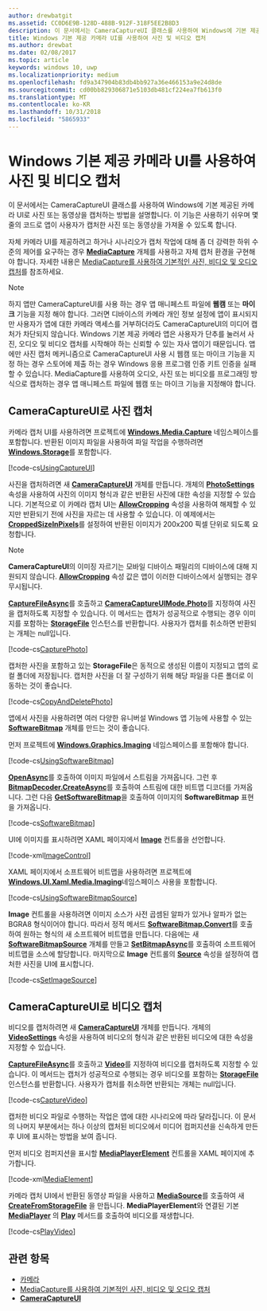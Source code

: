 ```yaml
---
author: drewbatgit
ms.assetid: CC0D6E9B-128D-488B-912F-318F5EE2B8D3
description: 이 문서에서는 CameraCaptureUI 클래스를 사용하여 Windows에 기본 제공된 카메라 UI로 사진 또는 동영상을 캡처하는 방법을 설명합니다.
title: Windows 기본 제공 카메라 UI를 사용하여 사진 및 비디오 캡처
ms.author: drewbat
ms.date: 02/08/2017
ms.topic: article
keywords: windows 10, uwp
ms.localizationpriority: medium
ms.openlocfilehash: fd9a347904b83db4bb927a36e466153a9e24d8de
ms.sourcegitcommit: cd00bb829306871e5103db481cf224ea7fb613f0
ms.translationtype: MT
ms.contentlocale: ko-KR
ms.lasthandoff: 10/31/2018
ms.locfileid: "5865933"
---
```

# <a name="capture-photos-and-video-with-windows-built-in-camera-ui"></a>Windows 기본 제공 카메라 UI를 사용하여 사진 및 비디오 캡처



이 문서에서는 CameraCaptureUI 클래스를 사용하여 Windows에 기본 제공된 카메라 UI로 사진 또는 동영상을 캡처하는 방법을 설명합니다. 이 기능은 사용하기 쉬우며 몇 줄의 코드로 앱이 사용자가 캡처한 사진 또는 동영상을 가져올 수 있도록 합니다.

자체 카메라 UI를 제공하려고 하거나 시나리오가 캡처 작업에 대해 좀 더 강력한 하위 수준의 제어를 요구하는 경우 [**MediaCapture**](https://msdn.microsoft.com/library/windows/apps/br241124) 개체를 사용하고 자체 캡처 환경을 구현해야 합니다. 자세한 내용은 [MediaCapture를 사용하여 기본적인 사진, 비디오 및 오디오 캡처](basic-photo-video-and-audio-capture-with-MediaCapture.md)를 참조하세요.

> [!NOTE]
> 하지 앱만 CameraCaptureUI를 사용 하는 경우 앱 매니페스트 파일에 **웹캠** 또는 **마이크** 기능을 지정 해야 합니다. 그러면 디바이스의 카메라 개인 정보 설정에 앱이 표시되지만 사용자가 앱에 대한 카메라 액세스를 거부하더라도 CameraCaptureUI의 미디어 캡처가 차단되지 않습니다. Windows 기본 제공 카메라 앱은 사용자가 단추를 눌러서 사진, 오디오 및 비디오 캡처를 시작해야 하는 신뢰할 수 있는 자사 앱이기 때문입니다. 앱에만 사진 캡처 메커니즘으로 CameraCaptureUI 사용 시 웹캠 또는 마이크 기능을 지정 하는 경우 스토어에 제출 하는 경우 Windows 응용 프로그램 인증 키트 인증을 실패할 수 있습니다.
> MediaCapture를 사용하여 오디오, 사진 또는 비디오를 프로그래밍 방식으로 캡처하는 경우 앱 매니페스트 파일에 웹캠 또는 마이크 기능을 지정해야 합니다.

## <a name="capture-a-photo-with-cameracaptureui"></a>CameraCaptureUI로 사진 캡처

카메라 캡처 UI를 사용하려면 프로젝트에 [**Windows.Media.Capture**](https://msdn.microsoft.com/library/windows/apps/br226738) 네임스페이스를 포함합니다. 반환된 이미지 파일을 사용하여 파일 작업을 수행하려면 [**Windows.Storage**](https://msdn.microsoft.com/library/windows/apps/br227346)를 포함합니다.

[!code-cs[UsingCaptureUI](./code/CameraCaptureUIWin10/cs/MainPage.xaml.cs#SnippetUsingCaptureUI)]

사진을 캡처하려면 새 [**CameraCaptureUI**](https://msdn.microsoft.com/library/windows/apps/br241030) 개체를 만듭니다. 개체의 [**PhotoSettings**](https://msdn.microsoft.com/library/windows/apps/br241058) 속성을 사용하여 사진의 이미지 형식과 같은 반환된 사진에 대한 속성을 지정할 수 있습니다. 기본적으로 이 카메라 캡처 UI는 [**AllowCropping**](https://msdn.microsoft.com/library/windows/apps/br241042) 속성을 사용하여 해제할 수 있지만 반환되기 전에 사진을 자르는 데 사용할 수 있습니다. 이 예제에서는 [**CroppedSizeInPixels**](https://msdn.microsoft.com/library/windows/apps/br241044)를 설정하여 반환된 이미지가 200x200 픽셀 단위로 되도록 요청합니다.

> [!NOTE]
> **CameraCaptureUI**의 이미징 자르기는 모바일 디바이스 패밀리의 디바이스에 대해 지원되지 않습니다. [**AllowCropping**](https://msdn.microsoft.com/library/windows/apps/br241042) 속성 값은 앱이 이러한 디바이스에서 실행되는 경우 무시됩니다.

[**CaptureFileAsync**](https://msdn.microsoft.com/library/windows/apps/br241057)를 호출하고 [**CameraCaptureUIMode.Photo**](https://msdn.microsoft.com/library/windows/apps/br241040)를 지정하여 사진을 캡처하도록 지정할 수 있습니다. 이 메서드는 캡처가 성공적으로 수행되는 경우 이미지를 포함하는 [**StorageFile**](https://msdn.microsoft.com/library/windows/apps/br227171) 인스턴스를 반환합니다. 사용자가 캡처를 취소하면 반환되는 개체는 null입니다.

[!code-cs[CapturePhoto](./code/CameraCaptureUIWin10/cs/MainPage.xaml.cs#SnippetCapturePhoto)]

캡처한 사진을 포함하고 있는 **StorageFile**은 동적으로 생성된 이름이 지정되고 앱의 로컬 폴더에 저장됩니다. 캡처한 사진을 더 잘 구성하기 위해 해당 파일을 다른 폴더로 이동하는 것이 좋습니다.

[!code-cs[CopyAndDeletePhoto](./code/CameraCaptureUIWin10/cs/MainPage.xaml.cs#SnippetCopyAndDeletePhoto)]

앱에서 사진을 사용하려면 여러 다양한 유니버설 Windows 앱 기능에 사용할 수 있는 [**SoftwareBitmap**](https://msdn.microsoft.com/library/windows/apps/dn887358) 개체를 만드는 것이 좋습니다.

먼저 프로젝트에 [**Windows.Graphics.Imaging**](https://msdn.microsoft.com/library/windows/apps/br226400) 네임스페이스를 포함해야 합니다.

[!code-cs[UsingSoftwareBitmap](./code/CameraCaptureUIWin10/cs/MainPage.xaml.cs#SnippetUsingSoftwareBitmap)]

[**OpenAsync**](https://msdn.microsoft.com/library/windows/apps/br227116)를 호출하여 이미지 파일에서 스트림을 가져옵니다. 그런 후 [**BitmapDecoder.CreateAsync**](https://msdn.microsoft.com/library/windows/apps/br226182)를 호출하여 스트림에 대한 비트맵 디코더를 가져옵니다. 그런 다음 [**GetSoftwareBitmap**](https://msdn.microsoft.com/library/windows/apps/dn887332)을 호출하여 이미지의 **SoftwareBitmap** 표현을 가져옵니다.

[!code-cs[SoftwareBitmap](./code/CameraCaptureUIWin10/cs/MainPage.xaml.cs#SnippetSoftwareBitmap)]

UI에 이미지를 표시하려면 XAML 페이지에서 [**Image**](https://msdn.microsoft.com/library/windows/apps/br242752) 컨트롤을 선언합니다.

[!code-xml[ImageControl](./code/CameraCaptureUIWin10/cs/MainPage.xaml#SnippetImageControl)]

XAML 페이지에서 소프트웨어 비트맵을 사용하려면 프로젝트에 [**Windows.UI.Xaml.Media.Imaging**](https://msdn.microsoft.com/library/windows/apps/br243258)네임스페이스 사용을 포함합니다.

[!code-cs[UsingSoftwareBitmapSource](./code/CameraCaptureUIWin10/cs/MainPage.xaml.cs#SnippetUsingSoftwareBitmapSource)]

**Image** 컨트롤을 사용하려면 이미지 소스가 사전 곱셈된 알파가 있거나 알파가 없는 BGRA8 형식이어야 합니다. 따라서 정적 메서드 [**SoftwareBitmap.Convert**](https://msdn.microsoft.com/library/windows/apps/dn887362)를 호출하여 원하는 형식의 새 소프트웨어 비트맵을 만듭니다. 다음에는 새 [**SoftwareBitmapSource**](https://msdn.microsoft.com/library/windows/apps/dn997854) 개체를 만들고 [**SetBitmapAsync**](https://msdn.microsoft.com/library/windows/apps/dn997856)를 호출하여 소프트웨어 비트맵을 소스에 할당합니다. 마지막으로 **Image** 컨트롤의 [**Source**](https://msdn.microsoft.com/library/windows/apps/br242760) 속성을 설정하여 캡처한 사진을 UI에 표시합니다.

[!code-cs[SetImageSource](./code/CameraCaptureUIWin10/cs/MainPage.xaml.cs#SnippetSetImageSource)]

## <a name="capture-a-video-with-cameracaptureui"></a>CameraCaptureUI로 비디오 캡처

비디오를 캡처하려면 새 [**CameraCaptureUI**](https://msdn.microsoft.com/library/windows/apps/br241030) 개체를 만듭니다. 개체의 [**VideoSettings**](https://msdn.microsoft.com/library/windows/apps/br241059) 속성을 사용하여 비디오의 형식과 같은 반환된 비디오에 대한 속성을 지정할 수 있습니다.

[**CaptureFileAsync**](https://msdn.microsoft.com/library/windows/apps/br241057)를 호출하고 [**Video**](https://msdn.microsoft.com/library/windows/apps/br241059)를 지정하여 비디오를 캡처하도록 지정할 수 있습니다. 이 메서드는 캡처가 성공적으로 수행되는 경우 비디오를 포함하는 [**StorageFile**](https://msdn.microsoft.com/library/windows/apps/br227171) 인스턴스를 반환합니다. 사용자가 캡처를 취소하면 반환되는 개체는 null입니다.

[!code-cs[CaptureVideo](./code/CameraCaptureUIWin10/cs/MainPage.xaml.cs#SnippetCaptureVideo)]

캡처한 비디오 파일로 수행하는 작업은 앱에 대한 시나리오에 따라 달라집니다. 이 문서의 나머지 부분에서는 하나 이상의 캡처된 비디오에서 미디어 컴퍼지션을 신속하게 만든 후 UI에 표시하는 방법을 보여 줍니다.

먼저 비디오 컴퍼지션을 표시할 [**MediaPlayerElement**](https://docs.microsoft.com/uwp/api/Windows.UI.Xaml.Controls.MediaPlayerElement) 컨트롤을 XAML 페이지에 추가합니다.

[!code-xml[MediaElement](./code/CameraCaptureUIWin10/cs/MainPage.xaml#SnippetMediaElement)]


카메라 캡처 UI에서 반환된 동영상 파일을 사용하고 [**MediaSource**](https://docs.microsoft.com/uwp/api/windows.media.core.mediasource)를 호출하여 새 **[CreateFromStorageFile](https://docs.microsoft.com/uwp/api/windows.media.core.mediasource.createfromstoragefile)** 을 만듭니다. **MediaPlayerElement**와 연결된 기본 **[MediaPlayer](https://docs.microsoft.com/uwp/api/windows.media.playback.mediaplayer)** 의 **[Play](https://docs.microsoft.com/uwp/api/windows.media.playback.mediaplayer.Play)** 메서드를 호출하여 비디오를 재생합니다.

[!code-cs[PlayVideo](./code/CameraCaptureUIWin10/cs/MainPage.xaml.cs#SnippetPlayVideo)]
 

## <a name="related-topics"></a>관련 항목

* [카메라](camera.md)
* [MediaCapture를 사용하여 기본적인 사진, 비디오 및 오디오 캡처](basic-photo-video-and-audio-capture-with-MediaCapture.md)
* [**CameraCaptureUI**](https://msdn.microsoft.com/library/windows/apps/br241030) 
 

 




